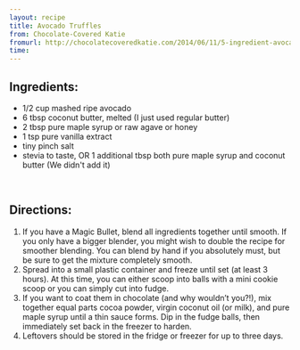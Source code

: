 ```yaml
---
layout: recipe
title: Avocado Truffles
from: Chocolate-Covered Katie
fromurl: http://chocolatecoveredkatie.com/2014/06/11/5-ingredient-avocado-fudge-bites/
time:  
---
```


Ingredients:
------------

* 1/2 cup mashed ripe avocado 
* 6 tbsp coconut butter, melted (I just used regular butter)
* 2 tbsp pure maple syrup or raw agave or honey
* 1 tsp pure vanilla extract 
* tiny pinch salt
* stevia to taste, OR 1 additional tbsp both pure maple syrup and coconut butter (We didn't add it)

<br>

Directions:
-----------
     
1. If you have a Magic Bullet, blend all ingredients together until smooth. If you only have a bigger blender, you might wish to double the recipe for smoother blending. You can blend by hand if you absolutely must, but be sure to get the mixture completely smooth. 
2. Spread into a small plastic container and freeze until set (at least 3 hours). At this time, you can either scoop into balls with a mini cookie scoop or you can simply cut into fudge. 
3. If you want to coat them in chocolate (and why wouldn’t you?!), mix together equal parts cocoa powder, virgin coconut oil (or milk), and pure maple syrup until a thin sauce forms. Dip in the fudge balls, then immediately set back in the freezer to harden. 
4. Leftovers should be stored in the fridge or freezer for up to three days.
